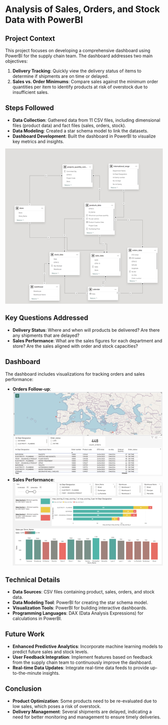 # Analysis of Sales, Orders, and Stock Data with PowerBI

## Project Context
This project focuses on developing a comprehensive dashboard using PowerBI for the supply chain team. The dashboard addresses two main objectives:

1. **Delivery Tracking**: Quickly view the delivery status of items to determine if shipments are on time or delayed.
2. **Sales vs. Order Minimums**: Compare sales against the minimum order quantities per item to identify products at risk of overstock due to insufficient sales.

## Steps Followed
- **Data Collection**: Gathered data from 11 CSV files, including dimensional files (product data) and fact files (sales, orders, stock).
- **Data Modeling**: Created a star schema model to link the datasets.
- **Dashboard Development**: Built the dashboard in PowerBI to visualize key metrics and insights.

![Star Model](https://github.com/ErwanMrcx/powerbi_sales_project/blob/main/pictures/star_model.jpg)

## Key Questions Addressed
- **Delivery Status**: Where and when will products be delivered? Are there any shipments that are delayed?
- **Sales Performance**: What are the sales figures for each department and store? Are the sales aligned with order and stock capacities?

## Dashboard
The dashboard includes visualizations for tracking orders and sales performance:

- **Orders Follow-up**:
  ![Orders Follow-up](https://github.com/ErwanMrcx/powerbi_sales_project/blob/main/pictures/orders%20follow%20up.jpg)
- **Sales Performance**:
  ![Sales Performance](https://github.com/ErwanMrcx/powerbi_sales_project/blob/main/pictures/sales_performance.jpg)

  
## Technical Details
- **Data Sources**: CSV files containing product, sales, orders, and stock data.
- **Data Modeling Tool**: PowerBI for creating the star schema model.
- **Visualization Tools**: PowerBI for building interactive dashboards.
- **Programming Languages**: DAX (Data Analysis Expressions) for calculations in PowerBI.


## Future Work
- **Enhanced Predictive Analytics**: Incorporate machine learning models to predict future sales and stock levels.
- **User Feedback Integration**: Implement features based on feedback from the supply chain team to continuously improve the dashboard.
- **Real-time Data Updates**: Integrate real-time data feeds to provide up-to-the-minute insights.


## Conclusion
- **Product Optimization**: Some products need to be re-evaluated due to low sales, which poses a risk of overstock.
- **Delivery Management**: Several shipments are delayed, indicating a need for better monitoring and management to ensure timely deliveries.
